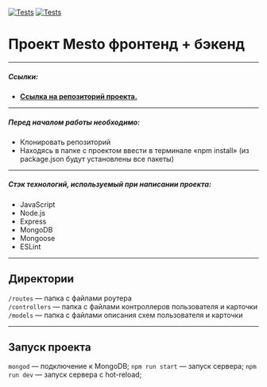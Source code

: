 [![Tests](../../actions/workflows/tests-13-sprint.yml/badge.svg)](../../actions/workflows/tests-13-sprint.yml) [![Tests](../../actions/workflows/tests-14-sprint.yml/badge.svg)](../../actions/workflows/tests-14-sprint.yml)
# Проект Mesto фронтенд + бэкенд

---

##### Ссылки:

- [**Ссылка на репозиторий проекта.**](https://github.com/EmilNiftiev/express-mesto-gha)

---

##### Перед началом работы необходимо:

- Клонировать репозиторий
- Находясь в папке с проектом ввести в терминале «npm install» (из package.json будут установлены все пакеты)

---

##### Стэк технологий, используемый при написании проекта:

- JavaScript
- Node.js
- Express
- MongoDB
- Mongoose
- ESLint

---

## Директории

`/routes` — папка с файлами роутера  
`/controllers` — папка с файлами контроллеров пользователя и карточки   
`/models` — папка с файлами описания схем пользователя и карточки  
  
---

## Запуск проекта

`mongod` — подключение к MongoDB;
`npm run start` — запуск сервера; 
`npm run dev` — запуск сервера с hot-reload;
